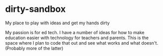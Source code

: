 # dirty-sandbox
My place to play with ideas and get my hands dirty

My passion is for ed tech. I have a number of ideas for how to make education easier with technology for teachers and parents. This is the space where I plan to code that out and see what works and what doesn't. (Probably more of the latter)
